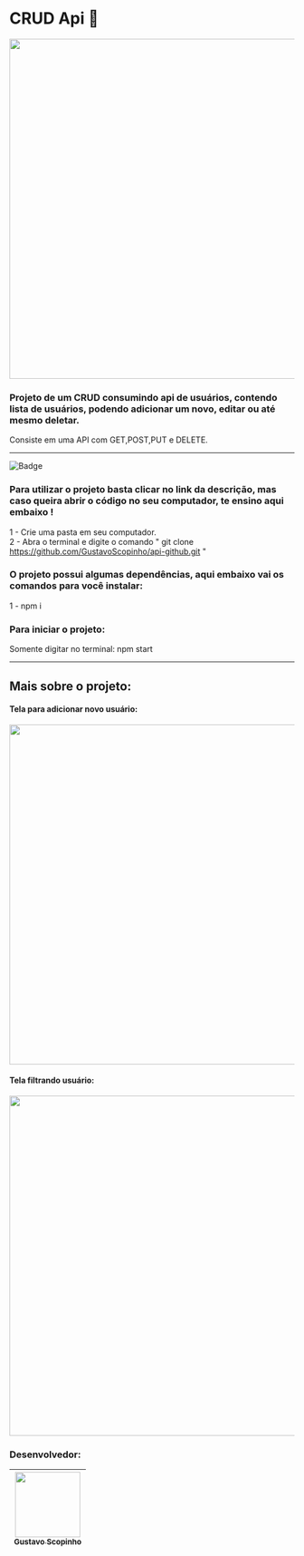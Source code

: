 # CRUD Api 💜

<img align="center" width="600px" src="https://i.imgur.com/GAdY8UZ.png" >

### Projeto de um CRUD consumindo api de usuários, contendo lista de usuários, podendo adicionar um novo, editar ou até mesmo deletar.
Consiste em uma API com GET,POST,PUT e DELETE.
<hr>

![Badge](https://img.shields.io/static/v1?label=react&message=framework&color=blue&style=for-the-badge&logo=REACT)
### Para utilizar o projeto basta clicar no link da descrição, mas caso queira abrir o código no seu computador, te ensino aqui embaixo !
1 - Crie uma pasta em seu computador. <br>
2 - Abra o terminal e digite o comando " git clone https://github.com/GustavoScopinho/api-github.git "

### O projeto possui algumas dependências, aqui embaixo vai os comandos para você instalar:

1 - npm i <br>


### Para iniciar o projeto:
Somente digitar no terminal: npm start

<hr>

## Mais sobre o projeto:

#### Tela para adicionar novo usuário:
<img align="center" width="600px" src="https://i.imgur.com/DhsEle6.png" >


#### Tela filtrando usuário:
<img align="center" width="600px" src="https://i.imgur.com/XIx17aL.png" >

 ### Desenvolvedor: 

[<img src="https://avatars.githubusercontent.com/u/102439841?v=4" width=115 > <br> <sub> Gustavo Scopinho </sub>](https://github.com/GustavoScopinho)  |   
| :---: | 

